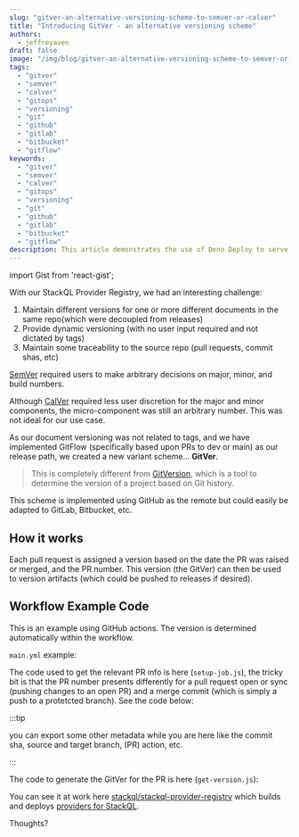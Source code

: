 ```yaml
---
slug: "gitver-an-alternative-versioning-scheme-to-semver-or-calver"
title: "Introducing GitVer - an alternative versioning scheme"
authors:  
  - jeffreyaven
draft: false
image: "/img/blog/gitver-an-alternative-versioning-scheme-to-semver-or-calver.png"
tags: 
  - "gitver"  
  - "semver"
  - "calver"
  - "gitops"
  - "versioning"
  - "git"
  - "github"
  - "gitlab"
  - "bitbucket"
  - "gitflow"
keywords: 
  - "gitver"  
  - "semver"
  - "calver"
  - "gitops"
  - "versioning"
  - "git"
  - "github"
  - "gitlab"
  - "bitbucket"
  - "gitflow"
description: This article demonstrates the use of Deno Deploy to serve static text files as non-traditional development artifacts.
---
```


import Gist from 'react-gist';

With our StackQL Provider Registry, we had an interesting challenge:  

1.  Maintain different versions for one or more different documents in the same repo(which were decoupled from releases)
2.  Provide dynamic versioning (with no user input required and not dictated by tags)
3.  Maintain some traceability to the source repo (pull requests, commit shas, etc)

[SemVer](https://semver.org/) required users to make arbitrary decisions on major, minor, and build numbers.  

Although [CalVer](https://calver.org/) required less user discretion for the major and minor components, the micro-component was still an arbitrary number.  This was not ideal for our use case.  

As our document versioning was not related to tags, and we have implemented GitFlow (specifically based upon PRs to dev or main) as our release path, we created a new variant scheme... __GitVer__.  

> This is completely different from [GitVersion](https://github.com/GitTools/GitVersion), which is a tool to determine the version of a project based on Git history.  

This scheme is implemented using GitHub as the remote but could easily be adapted to GitLab, Bitbucket, etc.  

## How it works

Each pull request is assigned a version based on the date the PR was raised or merged, and the PR number.   This version (the GitVer) can then be used to version artifacts (which could be pushed to releases if desired).  


## Workflow Example Code

This is an example using GitHub actions.  The version is determined automatically within the workflow.  

`main.yml` example:  

<Gist id="94bcf43ba5deaf088a271d54d2a9c33e"
/>

The code used to get the relevant PR info is here (`setup-job.js`), the tricky bit is that the PR number presents differently for a pull request open or sync (pushing changes to an open PR) and a merge commit (which is simply a push to a protetcted branch).  See the code below:

<Gist id="bec7982143a9637f866b7239e8c18130"
/>

:::tip

you can export some other metadata while you are here like the commit sha, source and target branch, (PR) action, etc.

:::

The code to generate the GitVer for the PR is here (`get-version.js`):  

<Gist id="659b56d2474ed1fb8944e1c816b28f49"
/>

You can see it at work here [stackql/stackql-provider-registry](https://github.com/stackql/stackql-provider-registry/blob/dev/.github/workflows/main.yml) which builds and deploys [providers for StackQL](https://registry.stackql.io/).   

Thoughts?


